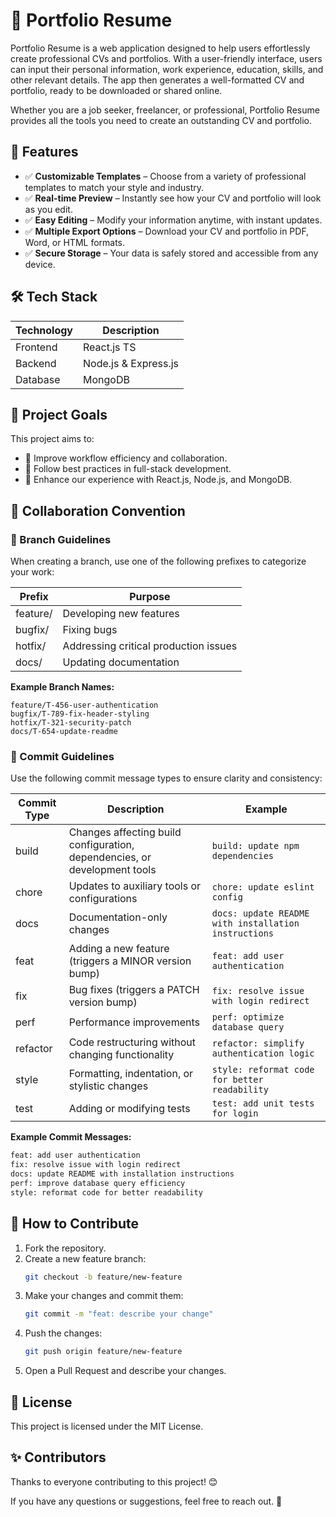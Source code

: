 # 📄 Portfolio Resume

Portfolio Resume is a web application designed to help users effortlessly create professional CVs and portfolios. With a user-friendly interface, users can input their personal information, work experience, education, skills, and other relevant details. The app then generates a well-formatted CV and portfolio, ready to be downloaded or shared online.

Whether you are a job seeker, freelancer, or professional, Portfolio Resume provides all the tools you need to create an outstanding CV and portfolio.

## 🚀 Features

- ✅ **Customizable Templates** – Choose from a variety of professional templates to match your style and industry.
- ✅ **Real-time Preview** – Instantly see how your CV and portfolio will look as you edit.
- ✅ **Easy Editing** – Modify your information anytime, with instant updates.
- ✅ **Multiple Export Options** – Download your CV and portfolio in PDF, Word, or HTML formats.
- ✅ **Secure Storage** – Your data is safely stored and accessible from any device.

## 🛠️ Tech Stack

| Technology | Description          |
| ---------- | -------------------- |
| Frontend   | React.js TS          |
| Backend    | Node.js & Express.js |
| Database   | MongoDB              |

## 🎯 Project Goals

This project aims to:

- 🔹 Improve workflow efficiency and collaboration.
- 🔹 Follow best practices in full-stack development.
- 🔹 Enhance our experience with React.js, Node.js, and MongoDB.

## 🤝 Collaboration Convention

### 🔀 Branch Guidelines

When creating a branch, use one of the following prefixes to categorize your work:

| Prefix   | Purpose                               |
| -------- | ------------------------------------- |
| feature/ | Developing new features               |
| bugfix/  | Fixing bugs                           |
| hotfix/  | Addressing critical production issues |
| docs/    | Updating documentation                |

**Example Branch Names:**

```git
feature/T-456-user-authentication
bugfix/T-789-fix-header-styling
hotfix/T-321-security-patch
docs/T-654-update-readme
```

### 📝 Commit Guidelines

Use the following commit message types to ensure clarity and consistency:

| Commit Type | Description                                                               | Example                                              |
| ----------- | ------------------------------------------------------------------------- | ---------------------------------------------------- |
| build       | Changes affecting build configuration, dependencies, or development tools | `build: update npm dependencies`                     |
| chore       | Updates to auxiliary tools or configurations                              | `chore: update eslint config`                        |
| docs        | Documentation-only changes                                                | `docs: update README with installation instructions` |
| feat        | Adding a new feature (triggers a MINOR version bump)                      | `feat: add user authentication`                      |
| fix         | Bug fixes (triggers a PATCH version bump)                                 | `fix: resolve issue with login redirect`             |
| perf        | Performance improvements                                                  | `perf: optimize database query`                      |
| refactor    | Code restructuring without changing functionality                         | `refactor: simplify authentication logic`            |
| style       | Formatting, indentation, or stylistic changes                             | `style: reformat code for better readability`        |
| test        | Adding or modifying tests                                                 | `test: add unit tests for login`                     |

**Example Commit Messages:**

```bash
feat: add user authentication
fix: resolve issue with login redirect
docs: update README with installation instructions
perf: improve database query efficiency
style: reformat code for better readability
```

## 📌 How to Contribute

1. Fork the repository.
2. Create a new feature branch:
   ```bash
   git checkout -b feature/new-feature
   ```
3. Make your changes and commit them:
   ```bash
   git commit -m "feat: describe your change"
   ```
4. Push the changes:
   ```bash
   git push origin feature/new-feature
   ```
5. Open a Pull Request and describe your changes.

## 📜 License

This project is licensed under the MIT License.

## ✨ Contributors

Thanks to everyone contributing to this project! 😊

If you have any questions or suggestions, feel free to reach out. 🚀
